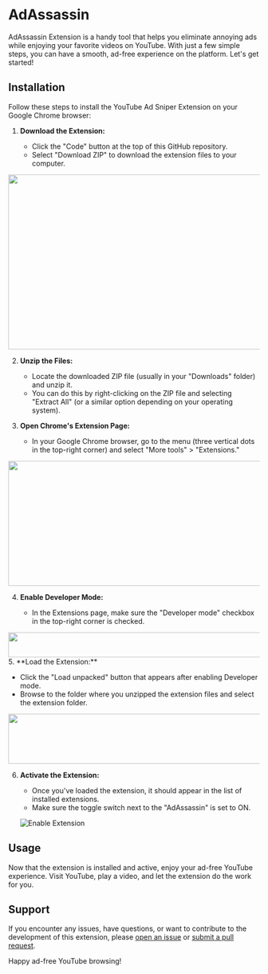 
# AdAssassin

 AdAssassin Extension is a handy tool that helps you eliminate annoying ads while enjoying your favorite videos on YouTube. With just a few simple steps, you can have a smooth, ad-free experience on the platform. Let's get started!

## Installation

Follow these steps to install the YouTube Ad Sniper Extension on your Google Chrome browser:

1. **Download the Extension:**

   - Click the "Code" button at the top of this GitHub repository.
   - Select "Download ZIP" to download the extension files to your computer.

<img src="https://cdn.discordapp.com/attachments/1162468054333132884/1164194156286054520/download_zip.png?ex=6542534c&is=652fde4c&hm=2d5de0b6de114aff1199feba21dfb24ee545b3c4262646567e7647a94d6d4aa9&" width="600" height= "350">

2. **Unzip the Files:**

   - Locate the downloaded ZIP file (usually in your "Downloads" folder) and unzip it.
   - You can do this by right-clicking on the ZIP file and selecting "Extract All" (or a similar option depending on your operating system).

3. **Open Chrome's Extension Page:**

   - In your Google Chrome browser, go to the menu (three vertical dots in the top-right corner) and select "More tools" > "Extensions."

<img src="https://cdn.discordapp.com/attachments/1162468054333132884/1164195101350834226/Screenshot_2023-10-18_at_7.05.32_PM.png?ex=6542542d&is=652fdf2d&hm=cd7e8c1e77074a8e49d325620b14cd2cf1f2ab2252f00bf6a97a3cd91607dd0f&" width="600" height="250">

4. **Enable Developer Mode:**

   - In the Extensions page, make sure the "Developer mode" checkbox in the top-right corner is checked.

<img src="https://cdn.discordapp.com/attachments/1162468054333132884/1164195344167481375/Screenshot_2023-10-18_at_7.06.33_PM.png?ex=65425467&is=652fdf67&hm=dd28abe62e298a0a563e9a5308b5952f3746ac6608119f331acf7e65dee4bad1&" width="800" height="50">
5. **Load the Extension:**

   - Click the "Load unpacked" button that appears after enabling Developer mode.
   - Browse to the folder where you unzipped the extension files and select the extension folder.

<img src="https://cdn.discordapp.com/attachments/1162468054333132884/1164197453927559288/Screenshot_2023-10-18_at_7.14.54_PM.png?ex=6542565e&is=652fe15e&hm=eacb148f853207a51905b5a93b6d58c034542c3599d1d7f0abe4d68b940a1e0e&" width="800" height="100">

6. **Activate the Extension:**

   - Once you've loaded the extension, it should appear in the list of installed extensions.
   - Make sure the toggle switch next to the "AdAssassin" is set to ON.

   ![Enable Extension](assets/enable-extension.png)

## Usage

Now that the extension is installed and active, enjoy your ad-free YouTube experience. Visit YouTube, play a video, and let the extension do the work for you.

## Support

If you encounter any issues, have questions, or want to contribute to the development of this extension, please [open an issue](https://github.com/yourusername/your-repo/issues) or [submit a pull request](https://github.com/yourusername/your-repo/pulls).

Happy ad-free YouTube browsing!


